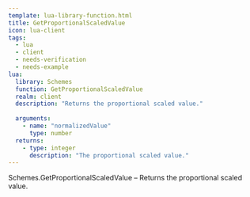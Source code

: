 ```yaml
---
template: lua-library-function.html
title: GetProportionalScaledValue
icon: lua-client
tags:
  - lua
  - client
  - needs-verification
  - needs-example
lua:
  library: Schemes
  function: GetProportionalScaledValue
  realm: client
  description: "Returns the proportional scaled value."
  
  arguments:
    - name: "normalizedValue"
      type: number
  returns:
    - type: integer
      description: "The proportional scaled value."
---
```


<div class="lua__search__keywords">
Schemes.GetProportionalScaledValue &#x2013; Returns the proportional scaled value.
</div>
